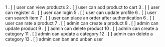 1 . [ ] user can view products
2 . [ ] user can add product to cart
3 . [ ] user can register
4 . [ ] user can login
5 . [ ] user can update profile
6 . [ ] user can search item 
7 . [ ] user can place an order after authentication
6 . [ ] user can rate a product
7 . [ ] admin can create a product
8 . [ ] admin can update product
9 . [ ] admin can delete product
10 . [ ] admin can create a category
11 . [ ] admin can update a  category
12 . [ ] admin can delete a category
13 . [ ] admin can ban and unban user